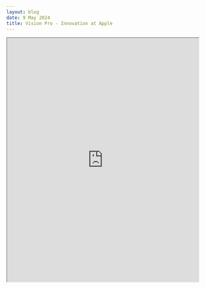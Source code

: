 ```yaml
---
layout: blog
date: 9 May 2024
title: Vision Pro - Innovation at Apple
---
```


<iframe src="https://drive.google.com/file/d/10aBnPLEJnjS7N5laqnFTs67UtiRnQ9BY/preview" width="100%" height="640"></iframe>